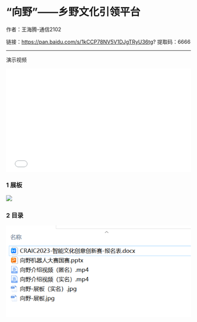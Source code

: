 # “向野”——乡野文化引领平台

作者：王海腾-通信2102

链接：https://pan.baidu.com/s/1kCCP78NV5V1DJgTRyU36tg? 提取码：6666 

---


演示视频
<div style="position: relative; padding-bottom: 56.25%; height: 0;">
    <iframe src="//player.bilibili.com/player.html?aid=965036790&bvid=BV1Dp4y1o7Pu&cid=1374382749&p=1&autoplay=false"
            scrolling="no" 
            border="0" 
            frameborder="no" 
            framespacing="0" 
            allowfullscreen="true" 
            style="position: absolute; top: 0; left: 0; width: 100%; height: 100%;"></iframe>
</div>  


### 1 展板

![](./images/WangHT_tx2002/向野-展板.jpg)


### 2 目录

![](./images/WangHT_tx2002/目录.png)
